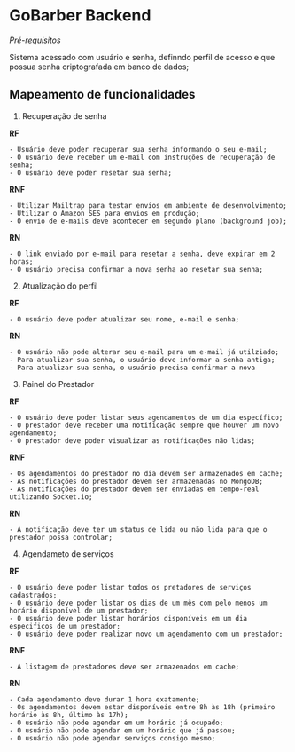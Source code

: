 # GoBarber Backend
  
  *Pré-requisitos*

  Sistema acessado com usuário e senha, definndo perfil de acesso e que possua senha criptografada em banco de dados;

## Mapeamento de funcionalidades

1. Recuperação de senha
   
  **RF**

    - Usuário deve poder recuperar sua senha informando o seu e-mail;
    - O usuário deve receber um e-mail com instruções de recuperação de senha;
    - O usuário deve poder resetar sua senha;

  **RNF**

    - Utilizar Mailtrap para testar envios em ambiente de desenvolvimento;
    - Utilizar o Amazon SES para envios em produção;
    - O envio de e-mails deve acontecer em segundo plano (background job);

  **RN**

    - O link enviado por e-mail para resetar a senha, deve expirar em 2 horas;
    - O usuário precisa confirmar a nova senha ao resetar sua senha;

2. Atualização do perfil

  **RF**

    - O usuário deve poder atualizar seu nome, e-mail e senha;

  **RN**

    - O usuário não pode alterar seu e-mail para um e-mail já utilziado;
    - Para atualizar sua senha, o usuário deve informar a senha antiga;
    - Para atualizar sua senha, o usuário precisa confirmar a nova

3. Painel do Prestador
   
  **RF**

    - O usuário deve poder listar seus agendamentos de um dia específico;
    - O prestador deve receber uma notificação sempre que houver um novo agendamento;
    - O prestador deve poder visualizar as notificações não lidas;
  
  **RNF**

    - Os agendamentos do prestador no dia devem ser armazenados em cache;
    - As notificações do prestador devem ser armazenadas no MongoDB;
    - As notificações do prestador devem ser enviadas em tempo-real utilizando Socket.io;
  
  **RN**

    - A notificação deve ter um status de lida ou não lida para que o prestador possa controlar;

4. Agendameto de serviços
   
  **RF**

    - O usuário deve poder listar todos os pretadores de serviços cadastrados;
    - O usuário deve poder listar os dias de um mês com pelo menos um horário disponível de um prestador;
    - O usuário deve poder listar horários disponíveis em um dia especificos de um prestador;
    - O usuário deve poder realizar novo um agendamento com um prestador;

  **RNF**

    - A listagem de prestadores deve ser armazenados em cache;

  **RN**

    - Cada agendamento deve durar 1 hora exatamente;
    - Os agendamentos devem estar disponíveis entre 8h às 18h (primeiro horário às 8h, último às 17h);
    - O usuário não pode agendar em um horário já ocupado;
    - O usuário não pode agendar em um horário que já passou;
    - O usuário não pode agendar serviços consigo mesmo;
